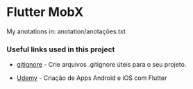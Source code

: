 # Flutter MobX

My anotations in: anotation/anotações.txt

### Useful links used in this project

* [gitignore] - Crie arquivos .gitignore úteis para o seu projeto.
* [Udemy] - Criação de Apps Android e iOS com Flutter

   [gitignore]: <https://www.toptal.com/developers/gitignore>
   [Udemy]: <https://www.udemy.com/course/curso-completo-flutter-app-android-ios/>